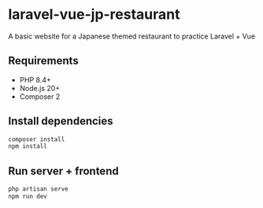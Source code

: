 # laravel-vue-jp-restaurant
A basic website for a Japanese themed restaurant to practice Laravel + Vue

## Requirements

- PHP 8.4+
- Node.js 20+
- Composer 2

## Install dependencies

```bash
composer install
npm install
```

## Run server + frontend

```bash
php artisan serve
npm run dev
```
